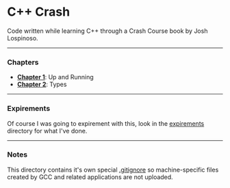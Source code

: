 # C++ Crash
Code written while learning C++ through a Crash Course book by Josh Lospinoso.

---

### Chapters
- **[Chapter 1](chapter-1)**: Up and Running
- **[Chapter 2](chapter-2)**: Types

---

### Expirements
Of course I was going to expirement with this, look in the [expirements](expirements) directory for what I've done.

---

### Notes
This directory contains it's own special [.gitignore](.gitignore) so machine-specific files created by GCC and related applications are not uploaded.